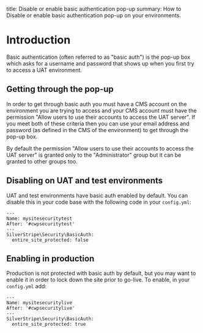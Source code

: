 title: Disable or enable basic authentication pop-up
summary: How to Disable or enable basic authentication pop-up on your environments.

# Introduction

Basic authentication (often referred to as "basic auth") is the pop-up box which asks for a username and password
that shows up when you first try to access a UAT environment.

## Getting through the pop-up

In order to get through basic auth you must have a CMS account on the environment you are trying to access and
your CMS account must have the permission "Allow users to use their accounts to access the UAT server". If you
meet both of these criteria then you can use your email address and password (as defined in the CMS of the
environment) to get through the pop-up box.

By default the permission "Allow users to use their accounts to access the UAT server" is granted only to the
"Administrator" group but it can be granted to other groups too.

## Disabling on UAT and test environments

UAT and test environments have basic auth enabled by default. You can disable this in your code base with the
following code in your `config.yml`:

```
---
Name: mysitesecuritytest
After: '#cwpsecuritytest'
---
SilverStripe\Security\BasicAuth:
  entire_site_protected: false
```

## Enabling in production

Production is not protected with basic auth by default, but you may want to enable it in order to lock down
the site prior to go-live. To enable, in your `config.yml` add:

```
---
Name: mysitesecuritylive
After: '#cwpsecuritylive'
---
SilverStripe\Security\BasicAuth:
  entire_site_protected: true
```
